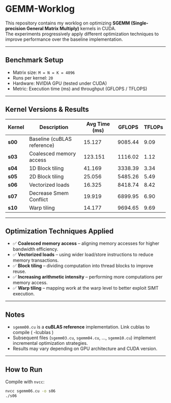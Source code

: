 # GEMM-Worklog

This repository contains my worklog on optimizing **SGEMM (Single-precision General Matrix Multiply)** kernels in CUDA.  
The experiments progressively apply different optimization techniques to improve performance over the baseline implementation.

---

## Benchmark Setup
- Matrix size: `M = N = K = 4096`
- Runs per kernel: `20`
- Hardware: NVIDIA GPU (tested under CUDA)
- Metric: Execution time (ms) and throughput (GFLOPS / TFLOPS)

---

## Kernel Versions & Results

| Kernel | Description                               | Avg Time (ms) | GFLOPS  | TFLOPs |
|--------|-------------------------------------------|---------------|---------|--------|
| **s00** | Baseline (cuBLAS reference)               | 15.127        | 9085.44 | 9.09   |
| **s03** | Coalesced memory access                   | 123.151       | 1116.02 | 1.12   |
| **s04** | 1D Block tiling                           | 41.169        | 3338.39 | 3.34   |
| **s05** | 2D Block tiling                           | 25.056        | 5485.26 | 5.49   |
| **s06** | Vectorized loads                          | 16.325        | 8418.74 | 8.42   |
| **s07** | Decrease Smem Conflict                    | 19.919        | 6899.95 | 6.90   |
| **s10** | Warp tiling                               | 14.177        | 9694.65 | 9.69   |

---

## Optimization Techniques Applied
- ✅ **Coalesced memory access** – aligning memory accesses for higher bandwidth efficiency.  
- ✅ **Vectorized loads** – using wider load/store instructions to reduce memory transactions.  
- ✅ **Block tiling** – dividing computation into thread blocks to improve reuse.  
- ✅ **Increasing arithmetic intensity** – performing more computations per memory access.  
- ✅ **Warp tiling** – mapping work at the warp level to better exploit SIMT execution.  

---

## Notes
- `sgemm00.cu` is a **cuBLAS reference** implementation. Link cublas to compile ( -lcublas ) 
- Subsequent files (`sgemm03.cu`, `sgemm04.cu`, …, `sgemm10.cu`) implement incremental optimization strategies.  
- Results may vary depending on GPU architecture and CUDA version.  

---

## How to Run
Compile with `nvcc`:
```bash
nvcc sgemm06.cu -o s06
./s06
